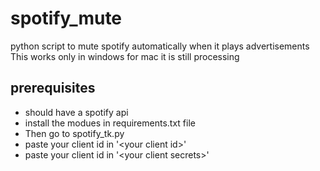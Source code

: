 # spotify_mute
python script to mute spotify automatically when it plays advertisements
This works only in windows for mac it is still processing

## prerequisites
* should have a spotify api
* install the modues in requirements.txt file
* Then go to spotify_tk.py
* paste your client id in \'\<your client id\>\'
* paste your client id in \'\<your client secrets\>\'
